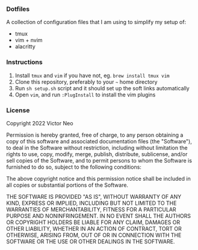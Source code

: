 ### Dotfiles

A collection of configuration files that I am using to simplify my setup of:

- tmux
- vim + nvim
- alacritty

### Instructions

1. Install `tmux` and `vim` if you have not, eg. `brew install tmux vim`
2. Clone this repository, preferably to your `~` home directory
3. Run `sh setup.sh` script and it should set up the soft links automatically
4. Open `vim`, and run `:PlugInstall` to install the vim plugins


### License

Copyright 2022 Victor Neo

Permission is hereby granted, free of charge, to any person obtaining a copy of
this software and associated documentation files (the "Software"), to deal in
the Software without restriction, including without limitation the rights to
use, copy, modify, merge, publish, distribute, sublicense, and/or sell copies
of the Software, and to permit persons to whom the Software is furnished to do
so, subject to the following conditions:

The above copyright notice and this permission notice shall be included in all
copies or substantial portions of the Software.

THE SOFTWARE IS PROVIDED "AS IS", WITHOUT WARRANTY OF ANY KIND, EXPRESS OR
IMPLIED, INCLUDING BUT NOT LIMITED TO THE WARRANTIES OF MERCHANTABILITY,
FITNESS FOR A PARTICULAR PURPOSE AND NONINFRINGEMENT. IN NO EVENT SHALL THE
AUTHORS OR COPYRIGHT HOLDERS BE LIABLE FOR ANY CLAIM, DAMAGES OR OTHER
LIABILITY, WHETHER IN AN ACTION OF CONTRACT, TORT OR OTHERWISE, ARISING FROM,
OUT OF OR IN CONNECTION WITH THE SOFTWARE OR THE USE OR OTHER DEALINGS IN THE
SOFTWARE.
